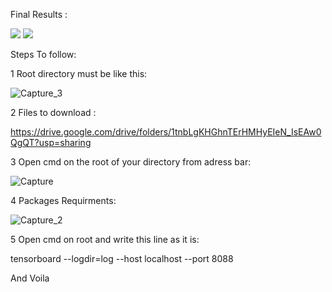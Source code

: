 Final Results :

![](TensorboardGif_2.gif)
![](TensorboardGif.gif)

Steps To follow:

1 Root directory must be like this:

![Capture_3](https://user-images.githubusercontent.com/65205265/84284299-9606c600-ab6e-11ea-97c0-9d45e2e8ae3a.png)

2 Files to download :

https://drive.google.com/drive/folders/1tnbLgKHGhnTErHMHyEIeN_IsEAw0QgQT?usp=sharing

3 Open cmd on the root of your directory from adress bar:

![Capture](https://user-images.githubusercontent.com/65205265/84284290-92733f00-ab6e-11ea-808d-b3cea23baae9.PNG)

4 Packages Requirments:

![Capture_2](https://user-images.githubusercontent.com/65205265/84284298-956e2f80-ab6e-11ea-9883-953481a7a543.PNG)

5 Open cmd on root and write this line as it is:

tensorboard --logdir=log --host localhost --port 8088

And Voila



